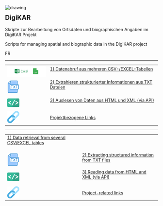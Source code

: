<img src="https://github.com/ieg-dhr/DigiKAR/blob/main/DigiKAR_logo-small.png" alt="drawing" width="200" style="padding=10px" align="left"/>

<h2>DigiKAR</h2>

<p>Skripte zur Bearbeitung von Ortsdaten und biographischen Angaben im DigiKAR Projekt</p>
<p>Scripts for managing spatial and biographic data in the DigiKAR project</p>
<p>FR</p>

<hr>

 <table width="100%">
  <tr>
    <td><img src="./assets/excel_CSV.png" alt="drawing" width="150" style="padding=10px"/></td>
    <td><a href="https://ieg-dhr.github.io/DigiKAR/CSV-EXCEL.html">1) Datenabruf aus mehreren CSV-/EXCEL-Tabellen</a><br><br></td>
  </tr>
  <tr>
    <td><img src="./assets/txt.png" alt="drawing" width="40" style="padding=10px"/></td>
    <td><a href="https://ieg-dhr.github.io/DigiKAR/TXT.html">2) Extrahieren strukturierter Informationen aus TXT Dateien</a><br><br></td>
  </tr>
   <tr>
    <td><img src="./assets/html_xml.png" alt="drawing" width="40" style="padding=10px"/></td>
    <td><a href="https://ieg-dhr.github.io/DigiKAR/XML.html">3) Auslesen von Daten aus HTML und XML (via API)</a><br><br></td>
  </tr>
  <tr>
    <td><img src="./assets/links.png" alt="drawing" width="40" style="padding=10px"/></td>
    <td><a href="https://ieg-dhr.github.io/DigiKAR/CSV-EXCEL.html">Projektbezogene Links</a></td>
  </tr>
</table> 

<hr>

 <table width="100%>
  <tr>
    <td><img src="./assets/excel_CSV.png" alt="drawing" width="150" style="padding=10px"/></td>
    <td><a href="https://ieg-dhr.github.io/DigiKAR/CSV-EXCEL.html">1) Data retrieval from several CSV/EXCEL tables</a><br><br></td>
  </tr>
  <tr>
    <td><img src="./assets/txt.png" alt="drawing" width="40" style="padding=10px"/></td>
    <td><a href="https://ieg-dhr.github.io/DigiKAR/TXT.html">2) Extracting structured information from TXT files</a><br><br></td>
  </tr>
   <tr>
    <td><img src="./assets/html_xml.png" alt="drawing" width="40" style="padding=10px"/></td>
    <td><a href="https://ieg-dhr.github.io/DigiKAR/XML.html">3) Reading data from HTML and XML (via API)</a><br><br></td>
  </tr>
  <tr>
    <td><img src="./assets/links.png" alt="drawing" width="40" style="padding=10px"/></td>
    <td><a href="https://ieg-dhr.github.io/DigiKAR/CSV-EXCEL.html">Project-related links</a></td>
  </tr>
</table> 











